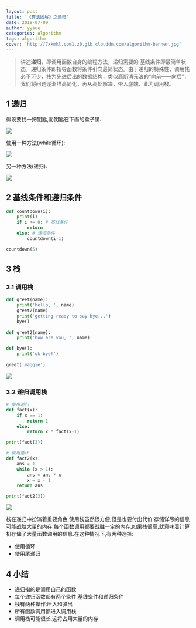 ```yaml
---
layout: post
title: '《算法图解》之递归'
date: 2018-07-09
author: yysue
categories: algorithm
tags: algorithm
cover: 'http://7xkmkl.com1.z0.glb.clouddn.com/algorithm-banner.jpg'
---
```


> 讲述**递归**，即调用函数自身的编程方法，递归需要的 基线条件即最简单状态，递归条件即指导函数将条件引向最简状态。由于递归的特殊性，调用栈必不可少，栈为先进后出的数据结构，类似高斯消元法的“向前——向后”，我们将问题逐渐堆高简化，再从高处解决，带入底端，此为调用栈。

## 1 递归

假设要找一把钥匙,而钥匙在下面的盒子里.

![](http://7xkmkl.com1.z0.glb.clouddn.com/Jietu20180709-010303.jpg)

使用一种方法(while循环):

![](http://7xkmkl.com1.z0.glb.clouddn.com/Jietu20180709-010331.jpg)

另一种方法(递归):

![](http://7xkmkl.com1.z0.glb.clouddn.com/Jietu20180709-010349.jpg)

## 2 基线条件和递归条件

```python
def countdown(i):
    print(i)
    if i <= 0: # 基线条件
        return
    else: # 递归条件
        countdown(i-1)

countdown(5)
```

## 3 栈

### 3.1 调用栈

```python
def greet(name):
    print('hello, ', name)
    greet2(name)
    print('getting ready to say bye...')
    bye()
    
def greet2(name):
    print('how are you, ', name)

def bye():
    print('ok bye!')
    
greet('maggie')
```

![](http://7xkmkl.com1.z0.glb.clouddn.com/Jietu20180709-014658.jpg)

### 3.2 递归调用栈

```python
# 使用递归
def fact(x):
    if x == 1:
        return 1
    else:
        return x * fact(x-1)

print(fact(3))

# 使用循环
def fact2(x):
    ans = 1
    while (x > 1):
        ans = ans * x
        x = x - 1
	return ans

print(fact2(3))
```

![](http://7xkmkl.com1.z0.glb.clouddn.com/Jietu20180709-020317.jpg)

栈在递归中扮演着重要角色,使用栈虽然很方便,但是也要付出代价:存储详尽的信息可能战胜大量的内存.每个函数调用都要战胜一定的内存,如果栈很高,就意味着计算机存储了大量函数调用的信息.在这种情况下,有两种选择:

- 使用循环
- 使用尾递归

## 4 小结

- 递归指的是调用自己的函数
- 每个递归函数都有两个条件:基线条件和递归条件
- 栈有两种操作:压入和弹出
- 所有函数调用都进入调用栈
- 调用栈可能很长,这将占用大量的内存